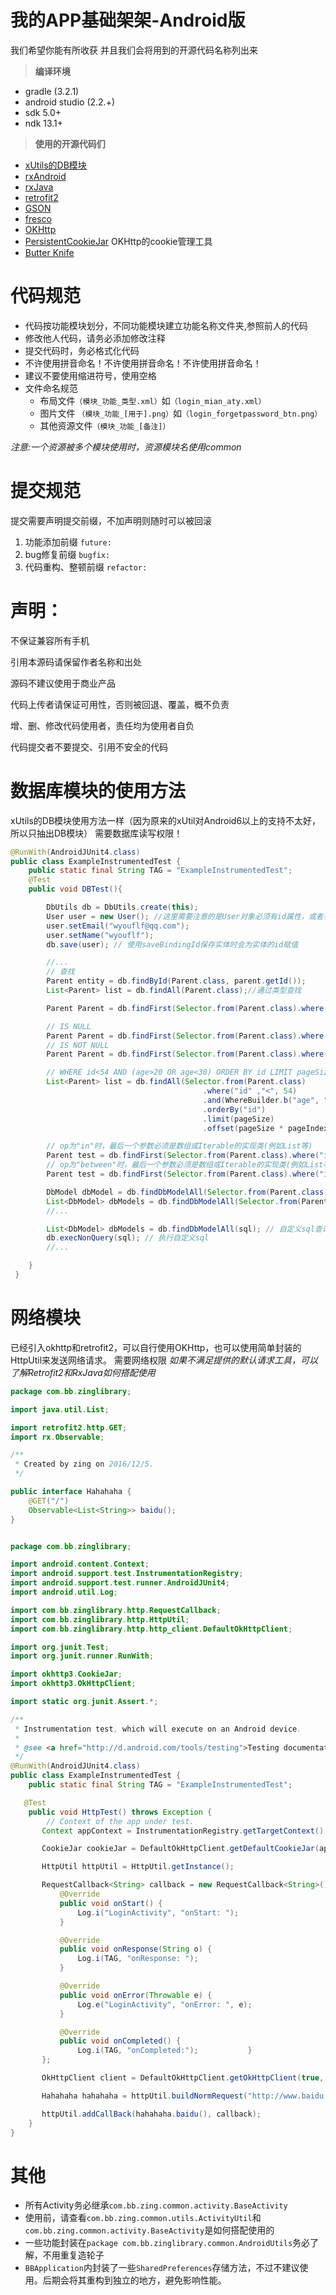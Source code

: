 # 我的APP基础架架-Android版


我们希望你能有所收获
并且我们会将用到的开源代码名称列出来


> **编译环境**
+ gradle (3.2.1)
+ android studio (2.2.+)
+ sdk 5.0+
+ ndk 13.1+

> **使用的开源代码们**
+ [xUtils的DB模块](http://www.oschina.net/p/xutils)
+ [rxAndroid](https://github.com/ReactiveX/RxJava/wiki)
+ [rxJava](https://github.com/ReactiveX/RxJava/wiki)
+ [retrofit2](https://square.github.io/retrofit/)
+ [GSON](https://github.com/google/gson)
+ [fresco](http://fresco-cn.org/)
+ [OKHttp](http://square.github.io/okhttp/)
+ [PersistentCookieJar](https://github.com/franmontiel/PersistentCookieJar/blob/master/README.md) OKHttp的cookie管理工具
+ [Butter Knife](http://jakewharton.github.io/butterknife/)

# 代码规范
+ 代码按功能模块划分，不同功能模块建立功能名称文件夹,参照前人的代码
+ 修改他人代码，请务必添加修改注释
+ 提交代码时，务必格式化代码
+ 不许使用拼音命名！不许使用拼音命名！不许使用拼音命名！
+ 建议不要使用缩进符号，使用空格
+ 文件命名规范
    + 布局文件`（模块_功能_类型.xml）`如`（login_mian_aty.xml）`
    + 图片文件 `（模块_功能_[用于].png）`如`（login_forgetpassword_btn.png）`
    + 其他资源文件`（模块_功能_[备注]）`

*注意:一个资源被多个模块使用时，资源模块名使用common*



# 提交规范
提交需要声明提交前缀，不加声明则随时可以被回滚

1. 功能添加前缀 `future:`
2. bug修复前缀 `bugfix:`
3. 代码重构、整顿前缀 `refactor:`

# 声明：

不保证兼容所有手机

引用本源码请保留作者名称和出处

源码不建议使用于商业产品

代码上传者请保证可用性，否则被回退、覆盖，概不负责

增、删、修改代码使用者，责任均为使用者自负

代码提交者不要提交、引用不安全的代码


# 数据库模块的使用方法
xUtils的DB模块使用方法一样（因为原来的xUtil对Android6以上的支持不太好，所以只抽出DB模块）
需要数据库读写权限！
```java
@RunWith(AndroidJUnit4.class)
public class ExampleInstrumentedTest {
    public static final String TAG = "ExampleInstrumentedTest";
    @Test
    public void DBTest(){

        DbUtils db = DbUtils.create(this);
        User user = new User(); //这里需要注意的是User对象必须有id属性，或者有通过@ID注解的属性
        user.setEmail("wyouflf@qq.com");
        user.setName("wyouflf");
        db.save(user); // 使用saveBindingId保存实体时会为实体的id赋值

        //...
        // 查找
        Parent entity = db.findById(Parent.class, parent.getId());
        List<Parent> list = db.findAll(Parent.class);//通过类型查找

        Parent Parent = db.findFirst(Selector.from(Parent.class).where("name","=","test"));

        // IS NULL
        Parent Parent = db.findFirst(Selector.from(Parent.class).where("name","=", null));
        // IS NOT NULL
        Parent Parent = db.findFirst(Selector.from(Parent.class).where("name","!=", null));

        // WHERE id<54 AND (age>20 OR age<30) ORDER BY id LIMIT pageSize OFFSET pageOffset
        List<Parent> list = db.findAll(Selector.from(Parent.class)
                                           .where("id" ,"<", 54)
                                           .and(WhereBuilder.b("age", ">", 20).or("age", " < ", 30))
                                           .orderBy("id")
                                           .limit(pageSize)
                                           .offset(pageSize * pageIndex));

        // op为"in"时，最后一个参数必须是数组或Iterable的实现类(例如List等)
        Parent test = db.findFirst(Selector.from(Parent.class).where("id", "in", new int[]{1, 2, 3}));
        // op为"between"时，最后一个参数必须是数组或Iterable的实现类(例如List等)
        Parent test = db.findFirst(Selector.from(Parent.class).where("id", "between", new String[]{"1", "5"}));

        DbModel dbModel = db.findDbModelAll(Selector.from(Parent.class).select("name"));//select("name")只取出name列
        List<DbModel> dbModels = db.findDbModelAll(Selector.from(Parent.class).groupBy("name").select("name", "count(name)"));
        //...

        List<DbModel> dbModels = db.findDbModelAll(sql); // 自定义sql查询
        db.execNonQuery(sql); // 执行自定义sql
        //...

    }
 }

```

# 网络模块
已经引入okhttp和retrofit2，可以自行使用OKHttp，也可以使用简单封装的HttpUtil来发送网络请求。
需要网络权限
*如果不满足提供的默认请求工具，可以了解Retrofit2和RxJava如何搭配使用*

```java
package com.bb.zinglibrary;

import java.util.List;

import retrofit2.http.GET;
import rx.Observable;

/**
 * Created by zing on 2016/12/5.
 */

public interface Hahahaha {
    @GET("/")
    Observable<List<String>> baidu();
}
```
```java

package com.bb.zinglibrary;

import android.content.Context;
import android.support.test.InstrumentationRegistry;
import android.support.test.runner.AndroidJUnit4;
import android.util.Log;

import com.bb.zinglibrary.http.RequestCallback;
import com.bb.zinglibrary.http.HttpUtil;
import com.bb.zinglibrary.http.http_client.DefaultOkHttpClient;

import org.junit.Test;
import org.junit.runner.RunWith;

import okhttp3.CookieJar;
import okhttp3.OkHttpClient;

import static org.junit.Assert.*;

/**
 * Instrumentation test, which will execute on an Android device.
 *
 * @see <a href="http://d.android.com/tools/testing">Testing documentation</a>
 */
@RunWith(AndroidJUnit4.class)
public class ExampleInstrumentedTest {
    public static final String TAG = "ExampleInstrumentedTest";

   @Test
    public void HttpTest() throws Exception {
        // Context of the app under test.
       Context appContext = InstrumentationRegistry.getTargetContext();

       CookieJar cookieJar = DefaultOkHttpClient.getDefaultCookieJar(appContext);

       HttpUtil httpUtil = HttpUtil.getInstance();

       RequestCallback<String> callback = new RequestCallback<String>() {
           @Override
           public void onStart() {
               Log.i("LoginActivity", "onStart: ");
           }

           @Override
           public void onResponse(String o) {
               Log.i(TAG, "onResponse: ");
           }

           @Override
           public void onError(Throwable e) {
               Log.e("LoginActivity", "onError: ", e);
           }

           @Override
           public void onCompleted() {
               Log.i(TAG, "onCompleted:");           }
       };

       OkHttpClient client = DefaultOkHttpClient.getOkHttpClient(true, appContext, null, cookieJar);

       Hahahaha hahahaha = httpUtil.buildNormRequest("http://www.baidu.com", Hahahaha.class, client);

       httpUtil.addCallBack(hahahaha.baidu(), callback);
    }
}

```

# 其他
+ 所有Activity务必继承`com.bb.zing.common.activity.BaseActivity`
+ 使用前，请查看`com.bb.zing.common.utils.ActivityUtil`和`com.bb.zing.common.activity.BaseActivity`是如何搭配使用的
+ 一些功能封装在`package com.bb.zinglibrary.common.AndroidUtils`务必了解，不用重复造轮子
+ `BBApplication`内封装了一些`SharedPreferences`存储方法，不过不建议使用。后期会将其重构到独立的地方，避免影响性能。


